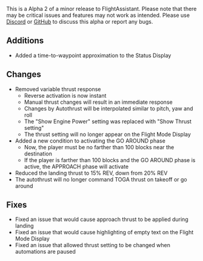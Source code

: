 This is a Alpha 2 of a minor release to FlightAssistant. Please note that there may be critical issues and features may
not work as intended. Please use [Discord](https://discord.gg/5kcBCvnbTp)
or [GitHub](https://github.com/Octol1ttle/FlightAssistant) to discuss this alpha or report any bugs.

## Additions

* Added a time-to-waypoint approximation to the Status Display

## Changes

* Removed variable thrust response
    * Reverse activation is now instant
    * Manual thrust changes will result in an immediate response
    * Changes by Autothrust will be interpolated similar to pitch, yaw and roll
    * The "Show Engine Power" setting was replaced with "Show Thrust setting"
    * The thrust setting will no longer appear on the Flight Mode Display
* Added a new condition to activating the GO AROUND phase
    * Now, the player must be no farther than 100 blocks near the destination
    * If the player is farther than 100 blocks and the GO AROUND phase is active, the APPROACH phase will activate
* Reduced the landing thrust to 15% REV, down from 20% REV
* The autothrust will no longer command TOGA thrust on takeoff or go around

## Fixes

* Fixed an issue that would cause approach thrust to be applied during landing
* Fixed an issue that would cause highlighting of empty text on the Flight Mode Display
* Fixed an issue that allowed thrust setting to be changed when automations are paused
